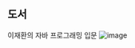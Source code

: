 ## 도서
이재환의 자바 프로그래밍 입문
![image](https://github.com/user-attachments/assets/be570d3c-6cf4-4e31-86fe-a9fbd663a6d0)
